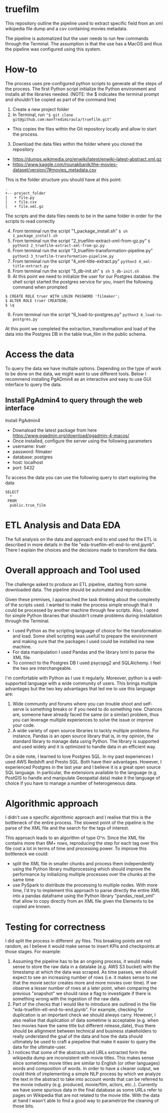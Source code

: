 # truefilm 

This repository outline the pipeline used to extract specific field from an xml wikipedia file dump and a csv containing movies metadata. 

The pipeline is automatized but the user needs to run few commands through the Terminal. The assumption is that the use has a MacOS and thus the pipeline was configured using this system. 

# How-to
The process uses pre-configured python scripts to generate all the steps of the process. The first Python script initialize the Python environment and installs all the libraries needed. (NOTE: the $ indicates the terminal prompt and shouldn't be copied as part of the command line)

1. Create a new project folder 
2. In Terminal, run 
```"$ git clone git@github.com:manfredimiraula/truefilm.git"```
  - This copies the files within the Git repository locally and allow to start the process. 
3. Download the data files within the folder where you cloned the repository
  - https://dumps.wikimedia.org/enwiki/latest/enwiki-latest-abstract.xml.gz
  - https://www.kaggle.com/rounakbanik/the-movies-dataset/version/7#movies_metadata.csv
  
This is the folder structure you should have at this point:
```
.
+-- project_folder
|   + file.py
|   + file.csv
|   + file.xml.gz
```

The scripts and the data files needs to be in the same folder in order for the scripts to read correctly

4. From terminal run the script "1_package_install.sh"
```$ sh 1_package_install.sh```
5. From terminal run the script "2_truefilm-extract-xml-from-gz.py"
```$ python3 2_truefilm-extract-xml-from-gz.py```
6. From terminal run the script "3_truefilm-transformation-pipeline.py"
```python3 3_truefilm-transformation-pipeline.py```
7. From terminal run the script "4_xml-title-extract.py"
```python3 4_xml-title-extract.py```
8. From terminal run the script "5_db-init.sh"
```$ sh 5_db-init.sh```
9. At this point we need to initialize the user for our Postgres databse. the shell script started the postgres service for you, insert the following command when prompted
```
$ CREATE ROLE truer WITH LOGIN PASSWORD 'filmaker';
$ ALTER ROLE truer CREATEDB;
$ \q 
 ```
9. From terminal run the script "6_load-to-postgres.py"
```python3 6_load-to-postgres.py```

At this point we completed the extraction, transformation and load of the data into the Postgres DB in the table true_film in the public schema. 

# Access the data
To query the data we have multiple options. Depending on the type of work to be done on the data, we might want to use different tools. Below I recommend installing PgADmin4 as an interactive and easy to use GUI interface to query the data. 

## Install PgAdmin4 to query through the web interface

Install PgAdmin4 
- Downaload the latest package from here https://www.pgadmin.org/download/pgadmin-4-macos/
- Once installed, configure the server using the following parameters
- username: truer
- password: filmaker
- database: postgres
- host: localhost 
- port: 5432


To access the data you can use the following query to start exploring the data
```
SELECT 
  * 
 FROM 
  public.true_film
```

# ETL Analysis and Data EDA
The full analysis on the data and approach end to end used for the ETL is described in more details in the file "eda-truefilm-etl-end-to-end.jpynb". There I explain the choices and the decisions made to transform the data. 

# Overall approach and Tool used 
The challenge asked to produce an ETL pipeline, starting from some downloaded data. The pipeline should be automated and reproducible. 

Given these premises, I approached the task thinking about the complexity of the scripts used. I wanted to make the process simple enough that it could be processed by another machine through few scripts. Also, I opted for simple Python libraries that shouldn't create problems during installation through the Terminal. 

- I used Python as the scripting language of choice for the transformation and load. Some shell scripting was usefull to prepare the environment and making sure that the packages I used could be installed ina new machine. 
- For data manipulation I used Pandas and the library lxml to parse the XML file. 
- To connect to the Postgres DB I used psycopg2 and SQLAlchemy. I feel the two are interchangeable. 

I'm comfortable with Python as I use it regularly. Moreover, python is a well-supported language with a wide community of users. This brings multiple advantages but the two key advantages that led me to use this language are: 

1. Wide community and forums where you can trouble shoot and self-serve is something breaks or if you need to do something new. Chances are, someone have already faced the same (or a similar) problem, thus you can leverage multiple experiences to solve the issue or improve your code. 
2. A wide variety of open source libraries to tackly multiple problems. For instance, Pandas is an open source library that is, in my opinion, the standard library to manage data using Python. The library is supported and used widely and it is optimized to handle data in an efficient way. 

On a side note, I learned to love Postgres SQL. In my past experiences I used AWS Redshift and Presto SQL. Both have their advantages. However, I experienced Postgres in the last year and I believe it is a great open source SQL language. In particular, the extensions available to the language (e.g. PostGIS to handle and manipulate Geospatial data) make it the language of choice if you have to manage a number of heterogeneous data. 

# Algorithmic approach
I didn't use a specific algorithmic approach and I realise that this is the bottleneck of the entire process. The slowest point of the pipeline is the parse of the XML file and the search for the tags of interest. 

This approach leads to an algorithm of type O^n. Since the XML file contains more than 6M+ rows, reproducing the step for each tag over this file cost a lot in terms of time and processing power. To improve this bottleneck we could: 
- split the XML file in smaller chunks and process them independently using the Python library multiprocessing which should improve the performance by initializing multiple processes over the chunks at the same time
- use PySpark to distribute the processing to multiple nodes. With more time, I'd try to implement this approach to parse directly the entire XML into a pandas dataframe using the Python library "pandas_read_xml" that allow to copy directly from an XML file given the Elements to be copied are known. 

# Testing for correctness
I did split the process in different .py files. This breaking points are not random, as I believe it would make sense to insert KPIs and checkpoints at those stages. For example: 
1. Assuming the pipeline has to be an ongoing process, it would make sense to store the raw data in a datalake (e.g. AWS S3 bucket) with the timestamp at which the data was scraped. As time passes, we should expect to see an increasing number of rows (i.e. it makes sense to me that the movie sector creates more and more movies over time). If we observe a lesser number of rows at a later point, when comparing the previous "snapshot" we should raise a flag to investigate if there is something wrong with the ingestion of the raw data. 
2. Part of the checks that I would like to introduce are outlined in the file "eda-truefilm-etl-end-to-end.jpynb". For example, checking for duplication is an important check we should always carry. However, I also realise that duplication of data sometime is acceptable (e.g. when two movies have the same title but different release_date), thus there should be allignment between technical and business stakeholders to really understand the goal of the data and how the data should ultimately be used to craft a piepeline that make it easier to query the data for the ultimate-user. 
3. I notices that some of the abstracts and URLs extracted form the wikipedia dump are inconsistent with movie titles. This makes sense since sometimes movie titles are similar to English (or other languages) words and composition of words. In order to have a cleaner output, we could think of implementing a simple NLP process by which we analyze the text in the abstract to take into account words that can be referred to the movie industry (e.g. produced, movie/film, actors, etc..). Currently we have some spurious data in the final database as some URLs refer to pages on Wikipedia that are not related to the movie title. With the data at hand I wasn't able to find a good way to parametrize the cleaning of those bits. 

